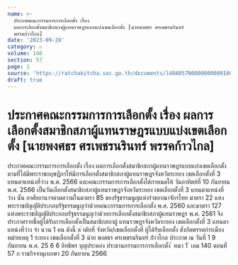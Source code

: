 ```yaml
---
name: >-
  ประกาศคณะกรรมการการเลือกตั้ง เรื่อง
  ผลการเลือกตั้งสมาชิกสภาผู้แทนราษฎรแบบแบ่งเขตเลือกตั้ง [นายพงศธร ศรเพชรนรินทร์
  พรรคก้าวไกล]
date: '2023-09-20'
category: ก
volume: 140
section: 57
page: 1
source: 'https://ratchakitcha.soc.go.th/documents/140A057N0000000000100.pdf'
draft: true
---
```


# ประกาศคณะกรรมการการเลือกตั้ง เรื่อง ผลการเลือกตั้งสมาชิกสภาผู้แทนราษฎรแบบแบ่งเขตเลือกตั้ง [นายพงศธร ศรเพชรนรินทร์ พรรคก้าวไกล]

ประกาศคณะกรรมการการเลือกตั้ง เรื่อง ผลการเลือกตั้งสมาชิกสภาผู้แทนราษฎรแบบแบ่งเขตเลือกตั้ง ตามที่ได้มีพระราชกฤษฎีกาให้มีการเลือกตั้งสมาชิกสภาผู้แทนราษฎรจังหวัดระยอง เขตเลือกตั้งที่ 3 แทนตาแหน่งที่ว่าง พ.ศ. 2566 และคณะกรรมการการเลือกตั้งได้กาหนดให้ วันอาทิตย์ที่ 10 กันยายน พ.ศ. 2566 เป็นวันเลือกตั้งสมาชิกสภาผู้แทนราษฎรจังหวัดระยอง เขตเลือกตั้งที่ 3 แทนตาแหน่งที่ว่าง นั้น อาศัยอานาจตามความในมาตรา 85 ของรัฐธรรมนูญแห่งรำชอาณาจักรไทย มาตรา 22 แห่งพระราชบัญญัติประกอบรัฐธรรมนูญว่าด้วยคณะกรรมการการเลือกตั้ง พ.ศ. 2560 และมาตรา 127 แห่งพระราชบัญญัติประกอบรัฐธรรมนูญว่าด้วยการเลือกตั้งสมาชิกสภาผู้แทนราษฎร พ.ศ. 2561 จึงประกาศรายชื่อผู้ได้รับการเลือกตั้งเป็นสมาชิกสภาผู้ แทนราษฎรจังหวัดระยอง เขตเลือกตั้งที่ 3 แทนตาแหน่งที่ว่าง จำ นวน 1 คน ดังนี้ ล ําดับที่ จังหวัด/เขตเลือกตั้งที่ ผู้ได้รับเลือกตั้ง สังกัดพรรคกํารเมือง หมํายเหตุ 1 ระยอง เขตเลือกตั้งที่ 3 นําย พงศธร ศรเพชรนรินทร์ ก้ําวไกล ประกาศ ณ วันที่ 1 9 กันยายน พ.ศ. 25 6 6 อิทธิพร บุญประคอง ประธานกรรมการการเลือกตั้ง ้ หนา 1 ่ เลม 140 ตอนที่ 57 ก ราชกิจจานุเบกษา 20 กันยายน 2566
